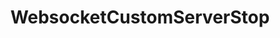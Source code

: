 ---
name: WebsocketCustomServerStop
title: WebsocketCustomServerStop
description: Stop a custom WebSocket server
parameters:
  - import: WebsocketCustomServerConnection
example: |
    using System;
    public class CPHInline
    {
        public bool Execute()
        {
            //Stop the custom websocket server with index 0
            //Index is from top to bottom of the clients list, starting at 0
            CPH.WebsocketCustomServerStop(0);
            
            return true;
        }
    }
---